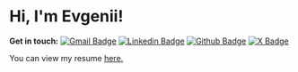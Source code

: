 # Hi, I'm Evgenii!

**Get in touch:**
[![Gmail Badge](https://img.shields.io/badge/-e.govorushkin@gmail.com-c14438?style=flat&logo=Gmail&logoColor=white&link=mailto:e.govorushkin@gmail.com)](mailto:e.govorushkin@gmail.com)
[![Linkedin Badge](https://img.shields.io/badge/-egovorushkin-0072b1?style=flat&logo=Linkedin&logoColor=white&link=https://www.linkedin.com/in/egovorushkin/)](https://www.linkedin.com/in/egovorushkin/)
[![Github Badge](https://img.shields.io/badge/-egovorushkin-grey?style=flat&logo=github&logoColor=white&link=https://github.com/egovorushkin/)](https://www.github.com/egovorushkin/)
[![X Badge](https://img.shields.io/badge/-GovorushkinE-00acee?style=flat&logo=twitter&logoColor=white&link=https://twitter.com/GovorushkinE/)](https://www.twitter.com/GovorushkinE/)
<p align='left'> You can view my resume <a href='https://drive.google.com/file/d/1Gw7-hSYu3KryuqjNv0W6ITqgXTInCX61/view?usp=sharing' target=_blank><u>here</u>.</a></p>




